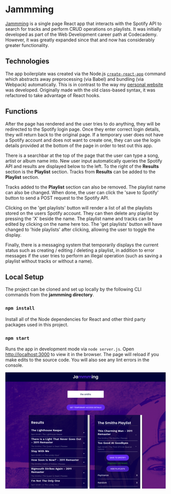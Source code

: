 # Jammming

[Jammming](https://www.lucasoconnell.net/jammming) is a single page React app that interacts with the Spotify API to search for tracks and perform CRUD operations on playlists. It was initially developed as part of the Web Development career path at Codecademy. However, it was greatly expanded since that and now has considerably greater functionality.


## Technologies

The app boilerplate was created via the Node.js [`create-react-app`](https://reactjs.org/docs/create-a-new-react-app.html#create-react-app) command which abstracts away preprocessing (via Babel) and bundling (via Webpack) automatically. This is in contrast to the way my [personal website](https://www.lucasoconnell.net/) was developed. Originally made with the old class-based syntax, it was refactored to take advantage of React hooks.


## Functions

After the page has rendered and the user tries to do anything, they will be redirected to the Spotify login page. Once they enter correct login details, they will return back to the original page. If a temporary user does not have a Spotify account and does not want to create one, they can use the login details provided at the bottom of the page in order to test out this app.

There is a searchbar at the top of the page that the user can type a song, artist or album name into. New user input automatically queries the Spotify API and results are displayed below to the left. To the right of the **Results** section is the **Playlist** section. Tracks from **Results** can be added to the **Playlist** section.

Tracks added to the **Playlist** section can also be removed. The playlist name can also be changed. When done, the user can click the 'save to Spotify' button to send a POST request to the Spotify API.

Clicking on the 'get playlists' button will render a list of all the playlists stored on the users Spotify account. They can then delete any playlist by pressing the 'X' beside the name. The playlist name and tracks can be edited by clicking on the name here too. The 'get playlists' button will have changed to 'hide playlists' after clicking, allowing the user to toggle the display.

Finally, there is a messaging system that temporarily displays the current status such as creating / editing / deleting a playlist, in addition to error messages if the user tries to perform an illegal operation (such as saving a playlist without tracks or without a name).


## Local Setup

The project can be cloned and set up locally by the following CLI commands from the **jammming directory**.

### `npm install`

Install all of the Node dependencies for React and other third party packages used in this project.

### `npm start`

Runs the app in development mode via `node server.js`. Open [http://localhost:3000](http://localhost:3000) to view it in the browser. The page will reload if you make edits to the source code. You will also see any lint errors in the console.

![Jammming Screenshot](./Jammming%20Screenshot.png?raw=true)
